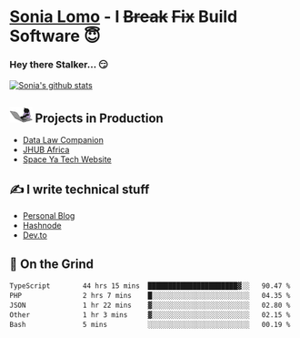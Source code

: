 # [Sonia Lomo](https://sonylomo.github.io/) - I ~~Break~~ ~~Fix~~ Build Software 😇
### Hey there Stalker... 😏 

<a href="https://github.com/sonylomo/github-readme-stats">
  <img align="center" src="https://media.giphy.com/media/lU05nFSW6Y2A/giphy.gif" alt="Sonia's github stats" />
</a>

## <img src="assets/devcat.gif" width="40"> Projects in Production
- [Data Law Companion](https://datalawcompanion.org/)
- [JHUB Africa](https://jhubafrica.com/)
- [Space Ya Tech Website](https://www.spaceyatech.com/)

## ✍️ I write technical stuff
- [Personal Blog](https://sonylomo-github-io.vercel.app/blog)
- [Hashnode](https://sonylomo.hashnode.dev/)
- [Dev.to](https://dev.to/sonylomo)

## 🤡 On the Grind
<!--START_SECTION:waka-->

```txt
TypeScript        44 hrs 15 mins  ██████████████████████▓░░   90.47 %
PHP               2 hrs 7 mins    █░░░░░░░░░░░░░░░░░░░░░░░░   04.35 %
JSON              1 hr 22 mins    ▓░░░░░░░░░░░░░░░░░░░░░░░░   02.80 %
Other             1 hr 3 mins     ▓░░░░░░░░░░░░░░░░░░░░░░░░   02.15 %
Bash              5 mins          ░░░░░░░░░░░░░░░░░░░░░░░░░   00.19 %
```

<!--END_SECTION:waka-->
